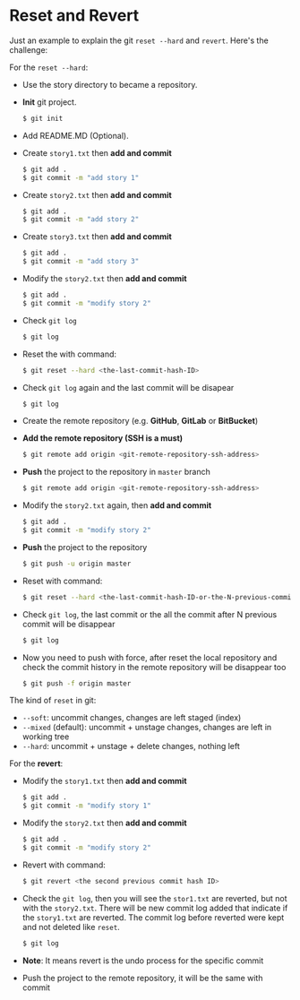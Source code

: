# Reset and Revert

Just an example to explain the git `reset --hard` and `revert`. Here's the challenge:

For the `reset --hard`:
- Use the story directory to became a repository.
- **Init** git project.
    
    ```bash
    $ git init
    ```

- Add README.MD (Optional).
- Create `story1.txt` then **add and commit**

    ```bash
    $ git add .
    $ git commit -m "add story 1"
    ```

- Create `story2.txt` then **add and commit**

    ```bash
    $ git add .
    $ git commit -m "add story 2"
    ```

- Create `story3.txt` then **add and commit**

    ```bash
    $ git add .
    $ git commit -m "add story 3"
    ```

- Modify the `story2.txt` then **add and commit**

    ```bash
    $ git add .
    $ git commit -m "modify story 2"
    ```

- Check `git log`

    ```bash
    $ git log
    ```

- Reset the with command:

    ```bash
    $ git reset --hard <the-last-commit-hash-ID>
    ```
    
- Check `git log` again and the last commit will be disapear

    ```bash
    $ git log
    ```

- Create the remote repository (e.g. **GitHub**, **GitLab** or **BitBucket**)
- **Add the remote repository (SSH is a must)**

    ```bash
    $ git remote add origin <git-remote-repository-ssh-address>
    ```

- **Push** the project to the repository in `master` branch

    ```bash
    $ git remote add origin <git-remote-repository-ssh-address>
    ```

- Modify the `story2.txt` again, then **add and commit**

    ```bash
    $ git add .
    $ git commit -m "modify story 2"
    ```

- **Push** the project to the repository

    ```bash
    $ git push -u origin master
    ```

- Reset with command:

    ```bash
    $ git reset --hard <the-last-commit-hash-ID-or-the-N-previous-commit-hash-ID>
    ```

- Check `git log`, the last commit or the all the commit after N previous commit will be disappear

    ```bash
    $ git log
    ```

- Now you need to push with force, after reset the local repository and check the commit history in the remote repository will be disappear too

    ```bash
    $ git push -f origin master
    ```

The kind of `reset` in git:
- `--soft`: uncommit changes, changes are left staged (index)
- `--mixed` (default): uncommit + unstage changes, changes are left in working tree
- `--hard`: uncommit + unstage + delete changes, nothing left

For the **revert**:
- Modify the `story1.txt` then **add and commit**

    ```bash
    $ git add .
    $ git commit -m "modify story 1"
    ```

- Modify the `story2.txt` then **add and commit**

    ```bash
    $ git add .
    $ git commit -m "modify story 2"
    ```

- Revert with command:

    ```bash
    $ git revert <the second previous commit hash ID>
    ```

- Check the `git log`, then you will see the `stor1.txt` are reverted, but not with the `story2.txt`. There will be new commit log added that indicate if the `story1.txt` are reverted. The commit log before reverted were kept and not deleted like `reset`.

    ```bash
    $ git log
    ```
- **Note**: It means revert is the undo process for the specific commit 
- Push the project to the remote repository, it will be the same with commit